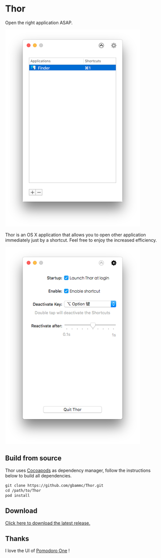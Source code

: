 # Thor

Open the right application ASAP.

![Screenshots](./screenshot_list.png)

Thor is an OS X application that allows you to open other application immediately just by a shortcut. Feel free to enjoy the increased efficiency.

![Screenshots](./screenshot_settings.png)

## Build from source

Thor uses [Cocoapods](https://cocoapods.org/) as dependency manager, follow the instructions below to build all dependencies.

```
git clone https://github.com/gbammc/Thor.git
cd /path/to/Thor
pod install
```

## Download

[Click here to download the latest release.](https://github.com/gbammc/Thor/releases)

## Thanks

I love the UI of [Pomodoro One](http://rinik.net/pomodoro/) !


